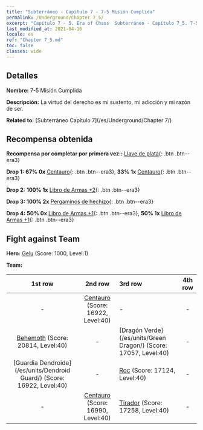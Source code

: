 ```yaml
---
title: "Subterráneo - Capítulo 7 - 7-5 Misión Cumplida"
permalink: /Underground/Chapter 7_5/
excerpt: "Capítulo 7 - 5. Era of Chaos  Subterráneo - Capítulo 7_5. 7-5 Misión Cumplida"
last_modified_at: 2021-04-16
locale: es
ref: "Chapter 7_5.md"
toc: false
classes: wide
---
```


## Detalles

 **Nombre:** 7-5 Misión Cumplida

 **Descripción:** La virtud del derecho es mi sustento, mi adicción y mi razón de ser.

 **Related to:** [Subterráneo Capítulo 7](/es/Underground/Chapter 7/)

## Recompensa obtenida

 **Recompensa por completar por primera vez::** [Llave de plata](/es/Items/con_693/){: .btn .btn--era3}

 **Drop 1:** **67% 0x** [Centauro](/es/Items/unt_199/){: .btn .btn--era3}, **33% 1x** [Centauro](/es/Items/unt_199/){: .btn .btn--era3}

 **Drop 2:** **100% 1x** [Libro de Armas +2](/es/Items/mat_32/){: .btn .btn--era3}

 **Drop 3:** **100% 2x** [Pergaminos de hechizo](/es/Items/con_694/){: .btn .btn--era3}

 **Drop 4:** **50% 0x** [Libro de Armas +1](/es/Items/mat_25/){: .btn .btn--era3}, **50% 1x** [Libro de Armas +1](/es/Items/mat_25/){: .btn .btn--era3}


## Fight against Team
 **Hero:** [Gelu](/es/heroes/Gelu/) (Score: 1000, Level:1)

 **Team:**


  | 1st row | 2nd row | 3rd row | 4th row |
  |:----:|:----:|:----|:----:|
  | - | [Centauro](/es/units/Centaur/) (Score: 16922, Level:40)  | - | - |
  | [Behemoth](/es/units/Behemoth/) (Score: 20814, Level:40)  | - | [Dragón Verde](/es/units/Green Dragon/) (Score: 17057, Level:40)  | - |
  | [Guardia Dendroide](/es/units/Dendroid Guard/) (Score: 16922, Level:40)  | - | [Roc](/es/units/Roc/) (Score: 17124, Level:40)  | - |
  | - | [Centauro](/es/units/Centaur/) (Score: 16990, Level:40)  | [Tirador](/es/units/Sharpshooter/) (Score: 17258, Level:40)  | - |


